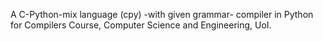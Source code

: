 A C-Python-mix language (cpy) -with given grammar- compiler in Python for Compilers Course, Computer Science and Engineering, UoI. 
